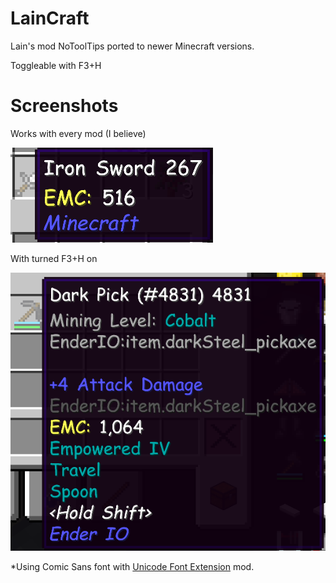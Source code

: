# LainCraft

Lain's mod NoToolTips ported to newer Minecraft versions.

Toggleable with F3+H

# Screenshots

Works with every mod (I believe)

![LainCraft](NoToolTips.png)

With turned F3+H on

![LainCraft](NoToolTips2.png)


*Using Comic Sans font with [Unicode Font Extension](https://minecraft.curseforge.com/projects/unicode-font-extension) mod.
